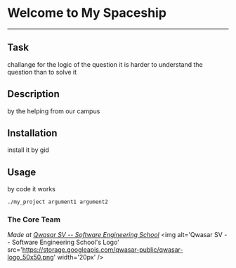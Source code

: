 # Welcome to My Spaceship
***

## Task
challange for the logic of the question it is harder to understand the question than to solve it

## Description
by the helping from our campus

## Installation
install it by gid

## Usage
by code it works
```
./my_project argument1 argument2
```

### The Core Team


<span><i>Made at <a href='https://qwasar.io'>Qwasar SV -- Software Engineering School</a></i></span>
<span><img alt='Qwasar SV -- Software Engineering School's Logo' src='https://storage.googleapis.com/qwasar-public/qwasar-logo_50x50.png' width='20px' /></span>

